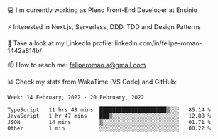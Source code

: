 💻 I'm currently working as Pleno Front-End Developer at Ensinio

⚡ Interested in Next.js, Serverless, DDD, TDD and Design Patterns

👥 Take a look at my LinkedIn profile: linkedin.com/in/felipe-romao-1442a814b/

📫 How to reach me: feliperomao.a@gmail.com

📊 Check my stats from WakaTime (VS Code) and GitHub:

<!--START_SECTION:waka-->
```text
Week: 14 February, 2022 - 20 February, 2022

TypeScript   11 hrs 48 mins  █████████████████████▒░░░   85.14 % 
JavaScript   1 hr 47 mins    ███▒░░░░░░░░░░░░░░░░░░░░░   12.88 % 
JSON         14 mins         ▒░░░░░░░░░░░░░░░░░░░░░░░░   01.71 % 
Other        1 min           ░░░░░░░░░░░░░░░░░░░░░░░░░   00.22 % 
```
<!--END_SECTION:waka-->
